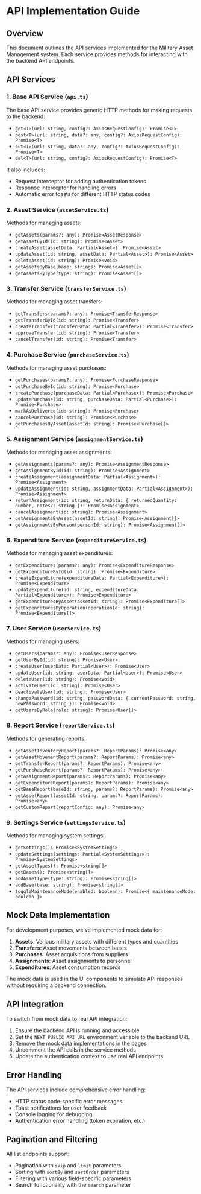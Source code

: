 # API Implementation Guide

## Overview

This document outlines the API services implemented for the Military Asset Management system. Each service provides methods for interacting with the backend API endpoints.

## API Services

### 1. Base API Service (`api.ts`)

The base API service provides generic HTTP methods for making requests to the backend:

- `get<T>(url: string, config?: AxiosRequestConfig): Promise<T>`
- `post<T>(url: string, data?: any, config?: AxiosRequestConfig): Promise<T>`
- `put<T>(url: string, data?: any, config?: AxiosRequestConfig): Promise<T>`
- `del<T>(url: string, config?: AxiosRequestConfig): Promise<T>`

It also includes:
- Request interceptor for adding authentication tokens
- Response interceptor for handling errors
- Automatic error toasts for different HTTP status codes

### 2. Asset Service (`assetService.ts`)

Methods for managing assets:

- `getAssets(params?: any): Promise<AssetResponse>`
- `getAssetById(id: string): Promise<Asset>`
- `createAsset(assetData: Partial<Asset>): Promise<Asset>`
- `updateAsset(id: string, assetData: Partial<Asset>): Promise<Asset>`
- `deleteAsset(id: string): Promise<void>`
- `getAssetsByBase(base: string): Promise<Asset[]>`
- `getAssetsByType(type: string): Promise<Asset[]>`

### 3. Transfer Service (`transferService.ts`)

Methods for managing asset transfers:

- `getTransfers(params?: any): Promise<TransferResponse>`
- `getTransferById(id: string): Promise<Transfer>`
- `createTransfer(transferData: Partial<Transfer>): Promise<Transfer>`
- `approveTransfer(id: string): Promise<Transfer>`
- `cancelTransfer(id: string): Promise<Transfer>`

### 4. Purchase Service (`purchaseService.ts`)

Methods for managing asset purchases:

- `getPurchases(params?: any): Promise<PurchaseResponse>`
- `getPurchaseById(id: string): Promise<Purchase>`
- `createPurchase(purchaseData: Partial<Purchase>): Promise<Purchase>`
- `updatePurchase(id: string, purchaseData: Partial<Purchase>): Promise<Purchase>`
- `markAsDelivered(id: string): Promise<Purchase>`
- `cancelPurchase(id: string): Promise<Purchase>`
- `getPurchasesByAsset(assetId: string): Promise<Purchase[]>`

### 5. Assignment Service (`assignmentService.ts`)

Methods for managing asset assignments:

- `getAssignments(params?: any): Promise<AssignmentResponse>`
- `getAssignmentById(id: string): Promise<Assignment>`
- `createAssignment(assignmentData: Partial<Assignment>): Promise<Assignment>`
- `updateAssignment(id: string, assignmentData: Partial<Assignment>): Promise<Assignment>`
- `returnAssignment(id: string, returnData: { returnedQuantity: number, notes?: string }): Promise<Assignment>`
- `cancelAssignment(id: string): Promise<Assignment>`
- `getAssignmentsByAsset(assetId: string): Promise<Assignment[]>`
- `getAssignmentsByPerson(personId: string): Promise<Assignment[]>`

### 6. Expenditure Service (`expenditureService.ts`)

Methods for managing asset expenditures:

- `getExpenditures(params?: any): Promise<ExpenditureResponse>`
- `getExpenditureById(id: string): Promise<Expenditure>`
- `createExpenditure(expenditureData: Partial<Expenditure>): Promise<Expenditure>`
- `updateExpenditure(id: string, expenditureData: Partial<Expenditure>): Promise<Expenditure>`
- `getExpendituresByAsset(assetId: string): Promise<Expenditure[]>`
- `getExpendituresByOperation(operationId: string): Promise<Expenditure[]>`

### 7. User Service (`userService.ts`)

Methods for managing users:

- `getUsers(params?: any): Promise<UserResponse>`
- `getUserById(id: string): Promise<User>`
- `createUser(userData: Partial<User>): Promise<User>`
- `updateUser(id: string, userData: Partial<User>): Promise<User>`
- `deleteUser(id: string): Promise<void>`
- `activateUser(id: string): Promise<User>`
- `deactivateUser(id: string): Promise<User>`
- `changePassword(id: string, passwordData: { currentPassword: string, newPassword: string }): Promise<void>`
- `getUsersByRole(role: string): Promise<User[]>`

### 8. Report Service (`reportService.ts`)

Methods for generating reports:

- `getAssetInventoryReport(params?: ReportParams): Promise<any>`
- `getAssetMovementReport(params?: ReportParams): Promise<any>`
- `getTransferReport(params?: ReportParams): Promise<any>`
- `getPurchaseReport(params?: ReportParams): Promise<any>`
- `getAssignmentReport(params?: ReportParams): Promise<any>`
- `getExpenditureReport(params?: ReportParams): Promise<any>`
- `getBaseReport(baseId: string, params?: ReportParams): Promise<any>`
- `getAssetReport(assetId: string, params?: ReportParams): Promise<any>`
- `getCustomReport(reportConfig: any): Promise<any>`

### 9. Settings Service (`settingsService.ts`)

Methods for managing system settings:

- `getSettings(): Promise<SystemSettings>`
- `updateSettings(settings: Partial<SystemSettings>): Promise<SystemSettings>`
- `getAssetTypes(): Promise<string[]>`
- `getBases(): Promise<string[]>`
- `addAssetType(type: string): Promise<string[]>`
- `addBase(base: string): Promise<string[]>`
- `toggleMaintenanceMode(enabled: boolean): Promise<{ maintenanceMode: boolean }>`

## Mock Data Implementation

For development purposes, we've implemented mock data for:

1. **Assets**: Various military assets with different types and quantities
2. **Transfers**: Asset movements between bases
3. **Purchases**: Asset acquisitions from suppliers
4. **Assignments**: Asset assignments to personnel
5. **Expenditures**: Asset consumption records

The mock data is used in the UI components to simulate API responses without requiring a backend connection.

## API Integration

To switch from mock data to real API integration:

1. Ensure the backend API is running and accessible
2. Set the `NEXT_PUBLIC_API_URL` environment variable to the backend URL
3. Remove the mock data implementations in the pages
4. Uncomment the API calls in the service methods
5. Update the authentication context to use real API endpoints

## Error Handling

The API services include comprehensive error handling:

- HTTP status code-specific error messages
- Toast notifications for user feedback
- Console logging for debugging
- Authentication error handling (token expiration, etc.)

## Pagination and Filtering

All list endpoints support:

- Pagination with `skip` and `limit` parameters
- Sorting with `sortBy` and `sortOrder` parameters
- Filtering with various field-specific parameters
- Search functionality with the `search` parameter